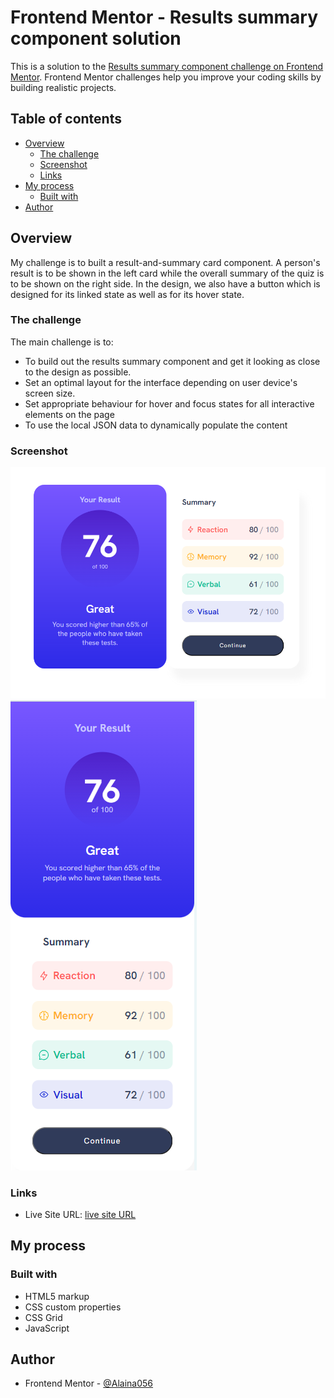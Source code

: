 # Frontend Mentor - Results summary component solution

This is a solution to the [Results summary component challenge on Frontend Mentor](https://www.frontendmentor.io/challenges/results-summary-component-CE_K6s0maV). Frontend Mentor challenges help you improve your coding skills by building realistic projects. 

## Table of contents

- [Overview](#overview)
  - [The challenge](#the-challenge)
  - [Screenshot](#screenshot)
  - [Links](#links)
- [My process](#my-process)
  - [Built with](#built-with)
- [Author](#author)

## Overview
My challenge is to built a result-and-summary card component. A person's result is to be shown in the left card while the overall summary of the quiz is to be shown on the right side. In the design, we also have a button which is designed for its linked state as well as for its hover state.

### The challenge

  The main challenge is to:

- To build out the results summary component and get it looking as close to the design as possible.
- Set an optimal layout for the interface depending on user device's screen size.
- Set appropriate behaviour for hover and focus states for all interactive elements on the page
- To use the local JSON data to dynamically populate the content

### Screenshot

![Desktop Preview Of Design](./assets/images/desktop_preview.png)
![Mobile Preview Of Design](./assets/images/Mobile_preview.png)

### Links
- Live Site URL: [live site URL](https://alaina056.github.io/FrontendMentorProjects/)

## My process

### Built with

- HTML5 markup
- CSS custom properties
- CSS Grid
- JavaScript

## Author

- Frontend Mentor - [@Alaina056](https://www.frontendmentor.io/profile/Alaina056)

